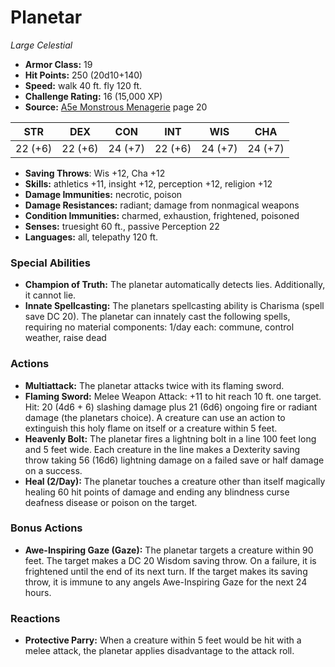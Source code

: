 # Planetar

*Large* *Celestial*

- **Armor Class:** 19
- **Hit Points:** 250 (20d10+140)
- **Speed:** walk 40 ft. fly 120 ft.
- **Challenge Rating:** 16 (15,000 XP)
- **Source:** [A5e Monstrous Menagerie](https://enpublishingrpg.com/products/level-up-monstrous-menagerie-a5e) page 20

| STR | DEX | CON | INT | WIS | CHA |
| --- | --- | --- | --- | --- | --- |
| 22 (+6) | 22 (+6) | 24 (+7) | 22 (+6) | 24 (+7) | 24 (+7) |

- **Saving Throws**: Wis +12, Cha +12
- **Skills:** athletics +11, insight +12, perception +12, religion +12
- **Damage Immunities:** necrotic, poison
- **Damage Resistances:** radiant; damage from nonmagical weapons
- **Condition Immunities:** charmed, exhaustion, frightened, poisoned
- **Senses:** truesight 60 ft., passive Perception 22
- **Languages:** all, telepathy 120 ft.

### Special Abilities

- **Champion of Truth:** The planetar automatically detects lies. Additionally, it cannot lie.
- **Innate Spellcasting:** The planetars spellcasting ability is Charisma (spell save DC 20). The planetar can innately cast the following spells, requiring no material components: 1/day each: commune, control weather, raise dead

### Actions

- **Multiattack:** The planetar attacks twice with its flaming sword.
- **Flaming Sword:** Melee Weapon Attack: +11 to hit  reach 10 ft.  one target. Hit: 20 (4d6 + 6) slashing damage plus 21 (6d6) ongoing fire or radiant damage (the planetars choice). A creature can use an action to extinguish this holy flame on itself or a creature within 5 feet.
- **Heavenly Bolt:** The planetar fires a lightning bolt in a line 100 feet long and 5 feet wide. Each creature in the line makes a Dexterity saving throw  taking 56 (16d6) lightning damage on a failed save  or half damage on a success.
- **Heal (2/Day):** The planetar touches a creature other than itself  magically healing 60 hit points of damage and ending any blindness  curse  deafness  disease  or poison on the target.

### Bonus Actions

- **Awe-Inspiring Gaze (Gaze):** The planetar targets a creature within 90 feet. The target makes a DC 20 Wisdom saving throw. On a failure, it is frightened until the end of its next turn. If the target makes its saving throw, it is immune to any angels Awe-Inspiring Gaze for the next 24 hours.

### Reactions

- **Protective Parry:** When a creature within 5 feet would be hit with a melee attack, the planetar applies disadvantage to the attack roll.


